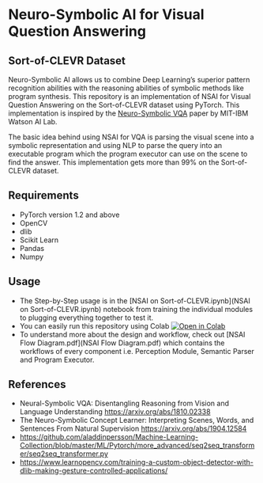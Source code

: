 # Neuro-Symbolic AI for Visual Question Answering
## Sort-of-CLEVR Dataset

Neuro-Symbolic AI allows us to combine Deep Learning’s superior pattern recognition abilities with the reasoning abilities of symbolic methods like program synthesis. This repository is an implementation of NSAI for Visual Question Answering on the Sort-of-CLEVR dataset using PyTorch. This implementation is inspired by the [Neuro-Symbolic VQA](https://arxiv.org/abs/1810.02338) paper by MIT-IBM Watson AI Lab.

The basic idea behind using NSAI for VQA is parsing the visual scene into a symbolic representation and using NLP to parse the query into an executable program which the program executor can use on the scene to find the answer. This implementation gets more than 99% on the Sort-of-CLEVR dataset.

## Requirements
- PyTorch version 1.2 and above
- OpenCV
- dlib
- Scikit Learn
- Pandas
- Numpy

## Usage
- The Step-by-Step usage is in the [NSAI on Sort-of-CLEVR.ipynb](NSAI on Sort-of-CLEVR.ipynb) notebook from training the individual modules to plugging everything together to test it.
- You can easily run this repository using Colab <a href="https://colab.research.google.com/github/nerdimite/neuro-symbolic-ai-soc/blob/master/NSAI%20on%20Sort-of-CLEVR.ipynb" target="_parent"><img src="https://colab.research.google.com/assets/colab-badge.svg" alt="Open in Colab"/></a>
- To understand more about the design and workflow, check out [NSAI Flow Diagram.pdf](NSAI Flow Diagram.pdf) which contains the workflows of every component i.e. Perception Module, Semantic Parser and Program Executor.

## References
- Neural-Symbolic VQA: Disentangling Reasoning from Vision and Language Understanding https://arxiv.org/abs/1810.02338
- The Neuro-Symbolic Concept Learner: Interpreting Scenes, Words, and Sentences From Natural Supervision https://arxiv.org/abs/1904.12584
- https://github.com/aladdinpersson/Machine-Learning-Collection/blob/master/ML/Pytorch/more_advanced/seq2seq_transformer/seq2seq_transformer.py
- https://www.learnopencv.com/training-a-custom-object-detector-with-dlib-making-gesture-controlled-applications/
